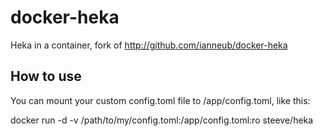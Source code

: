 # docker-heka
Heka in a container, fork of http://github.com/ianneub/docker-heka

## How to use

You can mount your custom config.toml file to /app/config.toml, like this:

docker run -d -v /path/to/my/config.toml:/app/config.toml:ro steeve/heka
